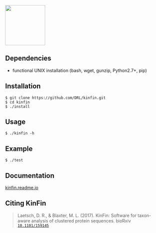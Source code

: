 <img src="https://cloud.githubusercontent.com/assets/167909/26763490/8f07758a-494b-11e7-8fb7-83b8153f4691.png" width="128"> 

Dependencies
------------
* functional UNIX installation (bash, wget, gunzip, Python2.7+, pip)

Installation
------------

    $ git clone https://github.com/DRL/kinfin.git
    $ cd kinfin
    $ ./install

Usage
-----

    $ ./kinfin -h

Example
-------

    $ ./test

Documentation
-------------

[kinfin.readme.io](https://kinfin.readme.io)

Citing KinFin
-------------

> Laetsch, D. R., & Blaxter, M. L. (2017). KinFin: Software for taxon-aware analysis of clustered protein sequences. bioRxiv [`10.1101/159145`](http://doi.org/10.1101/159145)
